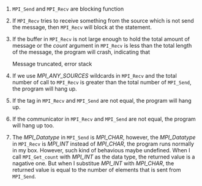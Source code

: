 1. `MPI_Send` and `MPI_Recv` are blocking function

2. If `MPI_Recv` tries to receive something from the source which is not
   send the message, then `MPI_Recv` will block at the statement.

3. If the buffer in `MPI_Recv` is not large enough to hold the total amount
   of message or the *count* argument in `MPI_Recv` is less than the total
   length of the message, the program will crash, indicating that

      Message truncated, error stack

4. If we use *MPI_ANY_SOURCES* wildcards in `MPI_Recv` and the total number
   of call to `MPI_Recv` is greater than the total number of `MPI_Send`,
   the program will hang up.

5. If the tag in `MPI_Recv` and `MPI_Send` are not equal, the program will
   hang up.

6. If the communicator in `MPI_Recv` and `MPI_Send` are not equal, the
   program will hang up too.

7. The *MPI_Datatype* in `MPI_Send` is *MPI_CHAR*, however, the
   *MPI_Datatype* in `MPI_Recv` is *MPI_INT* instead of *MPI_CHAR*, the
   program runs normally in my box. However, such kind of behavious maybe
   undefined. When I call `MPI_Get_count` with *MPI_INT* as the data type,
   the returned value is a nagative one. But when I substitue *MPI_INT*
   with *MPI_CHAR*, the returned value is equal to the number of elements
   that is sent from `MPI_Send`.
